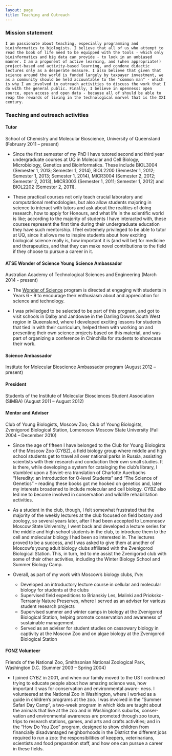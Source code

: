 ```yaml
---
layout: page
title: Teaching and Outreach
---
```


### Mission statement

```
I am passionate about teaching, especially programming and bioinformatics to biologists. I believe that all of us who attempt to read the book of life need to be equipped with the tools - which only bioinformatics and big data can provide - to look in an unbiased manner. I am a proponent of active learning, and (when appropriate!) project-based and activity-based learning, and condone didactic lectures only as a desperate measure. I also believe that given that science around the world is funded largely by taxpayer investment, we as a community should be held accountable to the "common man" - which is why I am involved in outreach activities to discuss the work that I do with the general public. Finally, I believe in openness: open source, open access and open data - because all of should be able to reap the rewards of living in the technological marvel that is the XXI century.
```

### Teaching and outreach activities

#### Tutor

School of Chemistry and Molecular Bioscience, University of Queensland (February 2011 – present)

* Since the first semester of my PhD I have tutored second and third year undergraduate courses at UQ in Molecular and Cell Biology, Microbiology, Genetics and Bioinformatics. These include BIOL3004 (Semester 1, 2013; Semester 1, 2014), BIOL2200 (Semester 1, 2012; Semester 1, 2013; Semester 1, 2014), MICR3004 (Semester 2, 2012; Semester 2, 2013), MICR3003 (Semester 1, 2011; Semester 1, 2012) and BIOL2202 (Semester 2, 2011).

* These practical courses not only teach crucial laboratory and computational methodologies, but also allow students majoring in science to interact with tutors and ask about the realities of doing research, how to apply for Honours, and what life in the scientific world is like; according to the majority of students I have interacted with, these courses represent the first time during their undergraduate education they have such mentorship. I feel extremely privileged to be able to tutor at UQ, since it allows me to inspire students about how exciting biological science really is, how important it is (and will be) for medicine and therapeutics, and that they can make novel contributions to the field if they choose to pursue a career in it.

#### ATSE Wonder of Science Young Science Ambassador

Australian Academy of Technological Sciences and Engineering (March 2014 - present)

* The [Wonder of Science](http://wonderofscience.com.au/ "Wonder of Science") program is directed at engaging with students in Years 6 - 9 to encourage their enthusiasm about and appreciation for science and technology.

* I was priviledged to be selected to be part of this program, and got to visit schools in Dalby and Jandowae in the Darling Downs South West region in Queensland, where I developed exciting lessons for students that tied in with their curriculum, helped them with working on and presenting their own science projects based on this material, and was part of organizing a conference in Chinchilla for students to showcase their work.  

#### Science Ambassador

Institute for Molecular Bioscience Ambassador program (August 2012 – present)


#### President

Students of the Institute of Molecular Biosciences Student Association (SIMBA) (August 2011 – August 2012)

#### Mentor and Adviser

Club of Young Biologists, Moscow Zoo;
Club of Young Biologists, Zvenigorod Biological Station, Lomonosov Moscow State University
(Fall 2004 – December 2010)

* Since the age of fifteen I have belonged to the Club for Young Biologists of the Moscow Zoo (CYBZ), a field biology group where middle and high school students get to travel all over national parks in Russia, assisting scientists with their research and conduction their own small studies. It is there, while developing a system for cataloging the club’s library, I stumbled upon a Soviet-era translation of Charlotte Auerbachs “Heredity: an Introduction for O-level Students” and “The Science of Genetics” – reading these books got me hooked on genetics and, later my interests broadened to include molecular and cell biology. CYBZ also led me to become involved in conservation and wildlife rehabilitation activities.

* As a student in the club, though, I felt somewhat frustrated that the majority of the weekly lectures at the club focused on field botany and zoology, so several years later, after I had been accepted to Lomonosov Moscow State University, I went back and developed a lecture series for the middle and high school students in the club, to introduce them to the cell and molecular biology I had been so interested in. The lectures proved to be a success, and I was asked to give them at another of Moscow’s young adult biology clubs affiliated with the Zvenigorod Biological Station. This, in turn, led to me assist the Zvenigorod club with some of their other activities, including the Winter Biology School and Summer Biology Camp.

* Overall, as part of my work with Moscow’s biology clubs, I’ve:

  * Developed an introductory lecture course in cellular and molecular biology for students at the clubs
  * Supervised field expeditions to Brianskiy Les, Malinki and Prioksko-Terrasniy Nature Preserves, where I served as an adviser for various student research projects
  * Supervised summer and winter camps in biology at the Zvenigorod Biological Station, helping promote conservation and awareness of sustainable management
  * Served as an adviser for student studies on cassowary biology in captivity at the Moscow Zoo and on algae biology at the Zvenigorod Biological Station

#### FONZ Volunteer

Friends of the National Zoo, Smithsonian National Zoological Park, Washington D.C. (Summer 2003 – Spring 2004)

* I joined CYBZ in 2001, and when our family moved to the US I continued trying to educate people about how amazing science was, how important it was for conservation and environmental aware- ness. I volunteered at the National Zoo in Washington, where I worked as a guide in children’s programs at the zoo. I was involved in the “Summer Safari Day Camp”, a two-week program in which kids are taught about the animals that live at the zoo and in Washington’s suburbs, conser- vation and environmental awareness are promoted through zoo tours, trips to research stations, games, and arts and crafts activities; and in the “How Do You Zoo” program, designed to show children from financially disadvantaged neighborhoods in the District the different jobs required to run a zoo: the responsibilities of keepers, veterinarians, scientists and food preparation staff, and how one can pursue a career in these fields.
